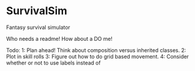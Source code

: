 # SurvivalSim
Fantasy survival simulator

Who needs a readme! How about a DO me!

Todo:
1: Plan ahead! Think about composition versus inherited classes.
2: Plot in skill rolls
3: Figure out how to do grid based movement.
4: Consider whether or not to use labels instead of 
